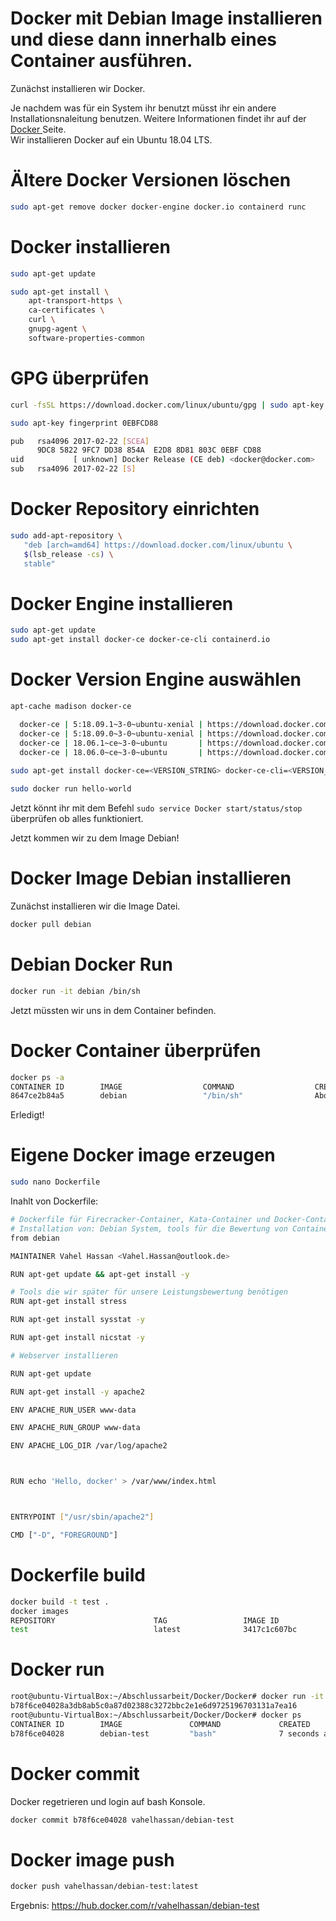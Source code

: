# Docker mit Debian Image installieren und diese dann innerhalb eines Container ausführen. <br>

Zunächst installieren wir Docker. <br>

Je nachdem was für ein System ihr benutzt müsst ihr ein andere Installationsnaleitung benutzen. Weitere Informationen findet ihr auf der  <a href="https://docs.docker.com/get-docker/">Docker </a> Seite. <br> 
Wir installieren Docker auf ein Ubuntu 18.04 LTS. <br>

# Ältere Docker Versionen löschen <br>
```bash
sudo apt-get remove docker docker-engine docker.io containerd runc
```

# Docker installieren <br>
```bash
sudo apt-get update

sudo apt-get install \
    apt-transport-https \
    ca-certificates \
    curl \
    gnupg-agent \
    software-properties-common
```

# GPG überprüfen <br>
```bash
curl -fsSL https://download.docker.com/linux/ubuntu/gpg | sudo apt-key add -

sudo apt-key fingerprint 0EBFCD88

pub   rsa4096 2017-02-22 [SCEA]
      9DC8 5822 9FC7 DD38 854A  E2D8 8D81 803C 0EBF CD88
uid           [ unknown] Docker Release (CE deb) <docker@docker.com>
sub   rsa4096 2017-02-22 [S]
```

# Docker Repository einrichten <br>
```bash
sudo add-apt-repository \
   "deb [arch=amd64] https://download.docker.com/linux/ubuntu \
   $(lsb_release -cs) \
   stable"
```

# Docker Engine installieren <br>
```bash
sudo apt-get update
sudo apt-get install docker-ce docker-ce-cli containerd.io
```

# Docker Version Engine auswählen <br>
```bash
apt-cache madison docker-ce

  docker-ce | 5:18.09.1~3-0~ubuntu-xenial | https://download.docker.com/linux/ubuntu  xenial/stable amd64 Packages
  docker-ce | 5:18.09.0~3-0~ubuntu-xenial | https://download.docker.com/linux/ubuntu  xenial/stable amd64 Packages
  docker-ce | 18.06.1~ce~3-0~ubuntu       | https://download.docker.com/linux/ubuntu  xenial/stable amd64 Packages
  docker-ce | 18.06.0~ce~3-0~ubuntu       | https://download.docker.com/linux/ubuntu  xenial/stable amd64 Packages
  
sudo apt-get install docker-ce=<VERSION_STRING> docker-ce-cli=<VERSION_STRING> containerd.io

sudo docker run hello-world
```

Jetzt könnt ihr mit dem Befehl ```sudo service Docker start/status/stop``` überprüfen ob alles funktioniert. <br>

Jetzt kommen wir zu dem Image Debian! <br>

# Docker Image Debian installieren <br>

Zunächst installieren wir die Image Datei. <br>
```bash 
docker pull debian
```

# Debian Docker Run <br>
```bash
docker run -it debian /bin/sh
```
Jetzt müssten wir uns in dem Container befinden. <br>

# Docker Container überprüfen  <br>
```bash
docker ps -a
CONTAINER ID        IMAGE                  COMMAND                  CREATED              STATUS                        PORTS                                           NAMES
8647ce2b84a5        debian                 "/bin/sh"                About a minute ago   Up About a minute                                                             elegant_rosalind
```
Erledigt! <br>

# Eigene Docker image erzeugen <br>
```bash 
sudo nano Dockerfile
```
Inahlt von Dockerfile:
```bash
# Dockerfile für Firecracker-Container, Kata-Container und Docker-Container erstellen.
# Installation von: Debian System, tools für die Bewertung von Containern, Webserver apache2
from debian

MAINTAINER Vahel Hassan <Vahel.Hassan@outlook.de>

RUN apt-get update && apt-get install -y

# Tools die wir später für unsere Leistungsbewertung benötigen
RUN apt-get install stress

RUN apt-get install sysstat -y

RUN apt-get install nicstat -y

# Webserver installieren

RUN apt-get update

RUN apt-get install -y apache2

ENV APACHE_RUN_USER www-data

ENV APACHE_RUN_GROUP www-data

ENV APACHE_LOG_DIR /var/log/apache2



RUN echo 'Hello, docker' > /var/www/index.html



ENTRYPOINT ["/usr/sbin/apache2"]

CMD ["-D", "FOREGROUND"]
```

# Dockerfile build <br>
```bash
docker build -t test .
docker images 
REPOSITORY                      TAG                 IMAGE ID            CREATED             SIZE
test                            latest              3417c1c607bc        5 seconds ago       352MB
```

# Docker run <br>
```bash
root@ubuntu-VirtualBox:~/Abschlussarbeit/Docker/Docker# docker run -it -d debian-test
b78f6ce04028a3db8ab5c0a87d02388c3272bbc2e1e6d9725196703131a7ea16
root@ubuntu-VirtualBox:~/Abschlussarbeit/Docker/Docker# docker ps
CONTAINER ID        IMAGE               COMMAND             CREATED             STATUS              PORTS               NAMES
b78f6ce04028        debian-test         "bash"              7 seconds ago       Up 4 seconds                            bold_poincare
```

# Docker commit <br>
Docker regetrieren und login auf bash Konsole. <br> 
```bash
docker commit b78f6ce04028 vahelhassan/debian-test
```

# Docker image push <br>
```bash
docker push vahelhassan/debian-test:latest
```

Ergebnis: https://hub.docker.com/r/vahelhassan/debian-test <br>
